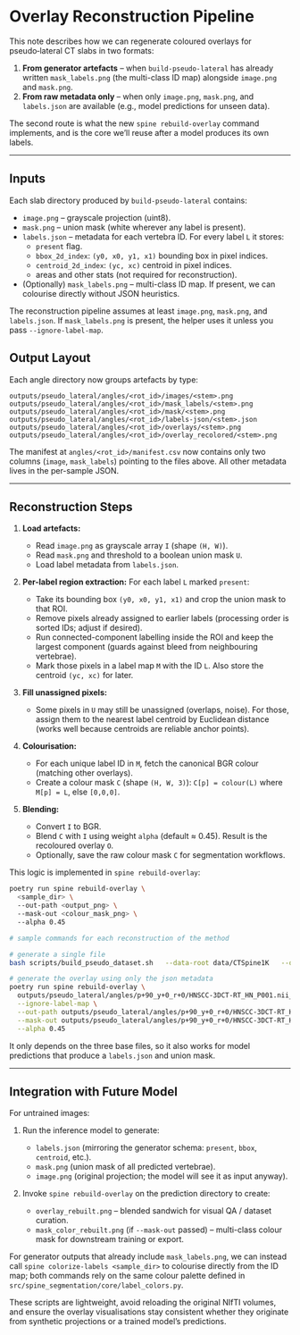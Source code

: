 # Overlay Reconstruction Pipeline

This note describes how we can regenerate coloured overlays for pseudo‑lateral CT slabs in two formats:

1. **From generator artefacts** – when `build-pseudo-lateral` has already written `mask_labels.png` (the multi-class ID map) alongside `image.png` and `mask.png`.
2. **From raw metadata only** – when only `image.png`, `mask.png`, and `labels.json` are available (e.g., model predictions for unseen data).

The second route is what the new `spine rebuild-overlay` command implements, and is the core we’ll reuse after a model produces its own labels.

---

## Inputs

Each slab directory produced by `build-pseudo-lateral` contains:

- `image.png` – grayscale projection (uint8).
- `mask.png` – union mask (white wherever any label is present).
- `labels.json` – metadata for each vertebra ID. For every label `L` it stores:
  - `present` flag.
  - `bbox_2d_index`: `(y0, x0, y1, x1)` bounding box in pixel indices.
  - `centroid_2d_index`: `(yc, xc)` centroid in pixel indices.
  - areas and other stats (not required for reconstruction).
- (Optionally) `mask_labels.png` – multi-class ID map. If present, we can colourise directly without JSON heuristics.

The reconstruction pipeline assumes at least `image.png`, `mask.png`, and `labels.json`. If `mask_labels.png` is present, the helper uses it unless you pass `--ignore-label-map`.

## Output Layout

Each angle directory now groups artefacts by type:

```
outputs/pseudo_lateral/angles/<rot_id>/images/<stem>.png
outputs/pseudo_lateral/angles/<rot_id>/mask_labels/<stem>.png
outputs/pseudo_lateral/angles/<rot_id>/mask/<stem>.png
outputs/pseudo_lateral/angles/<rot_id>/labels-json/<stem>.json
outputs/pseudo_lateral/angles/<rot_id>/overlays/<stem>.png
outputs/pseudo_lateral/angles/<rot_id>/overlay_recolored/<stem>.png
```

The manifest at `angles/<rot_id>/manifest.csv` now contains only two columns (`image`, `mask_labels`) pointing to the files above. All other metadata lives in the per-sample JSON.

---

## Reconstruction Steps

1. **Load artefacts:**
   - Read `image.png` as grayscale array `I` (shape `(H, W)`).
   - Read `mask.png` and threshold to a boolean union mask `U`.
   - Load label metadata from `labels.json`.

2. **Per-label region extraction:**
   For each label `L` marked `present`:
   - Take its bounding box `(y0, x0, y1, x1)` and crop the union mask to that ROI.
   - Remove pixels already assigned to earlier labels (processing order is sorted IDs; adjust if desired).
   - Run connected-component labelling inside the ROI and keep the largest component (guards against bleed from neighbouring vertebrae).
   - Mark those pixels in a label map `M` with the ID `L`. Also store the centroid `(yc, xc)` for later.

3. **Fill unassigned pixels:**
   - Some pixels in `U` may still be unassigned (overlaps, noise). For those, assign them to the nearest label centroid by Euclidean distance (works well because centroids are reliable anchor points).

4. **Colourisation:**
   - For each unique label ID in `M`, fetch the canonical BGR colour (matching other overlays).
   - Create a colour mask `C` (shape `(H, W, 3)`): `C[p] = colour(L)` where `M[p] = L`, else `[0,0,0]`.

5. **Blending:**
   - Convert `I` to BGR.
   - Blend `C` with `I` using weight `alpha` (default ≈ 0.45). Result is the recoloured overlay `O`.
   - Optionally, save the raw colour mask `C` for segmentation workflows.

This logic is implemented in `spine rebuild-overlay`:

```bash
poetry run spine rebuild-overlay \ 
  <sample_dir> \ 
  --out-path <output_png> \ 
  --mask-out <colour_mask_png> \ 
  --alpha 0.45
```

```bash
# sample commands for each reconstruction of the method

# generate a single file
bash scripts/build_pseudo_dataset.sh   --data-root data/CTSpine1K   --out-dir outputs/pseudo_lateral   --limit-cases 1   --override-existing --clear-dir --axis-helper --roll-sweep "0:0:0" --pitch-sweep "90:90:0" --yaw-sweep "0:0:0"

# generate the overlay using only the json metadata
poetry run spine rebuild-overlay \
  outputs/pseudo_lateral/angles/p+90_y+0_r+0/HNSCC-3DCT-RT_HN_P001.nii_slab00 \
  --ignore-label-map \
  --out-path outputs/pseudo_lateral/angles/p+90_y+0_r+0/HNSCC-3DCT-RT_HN_P001.nii_slab00/overlay_rebuilt.png \
  --mask-out outputs/pseudo_lateral/angles/p+90_y+0_r+0/HNSCC-3DCT-RT_HN_P001.nii_slab00/mask_color_rebuilt.png \
  --alpha 0.45
```

It only depends on the three base files, so it also works for model predictions that produce a `labels.json` and union mask.

---

## Integration with Future Model

For untrained images:

1. Run the inference model to generate:
   - `labels.json` (mirroring the generator schema: `present`, `bbox`, `centroid`, etc.).
   - `mask.png` (union mask of all predicted vertebrae).
   - `image.png` (original projection; the model will see it as input anyway).

2. Invoke `spine rebuild-overlay` on the prediction directory to create:
   - `overlay_rebuilt.png` – blended sandwich for visual QA / dataset curation.
   - `mask_color_rebuilt.png` (if `--mask-out` passed) – multi-class colour mask for downstream training or export.

For generator outputs that already include `mask_labels.png`, we can instead call `spine colorize-labels <sample_dir>` to colourise directly from the ID map; both commands rely on the same colour palette defined in `src/spine_segmentation/core/label_colors.py`.

These scripts are lightweight, avoid reloading the original NIfTI volumes, and ensure the overlay visualisations stay consistent whether they originate from synthetic projections or a trained model’s predictions.
